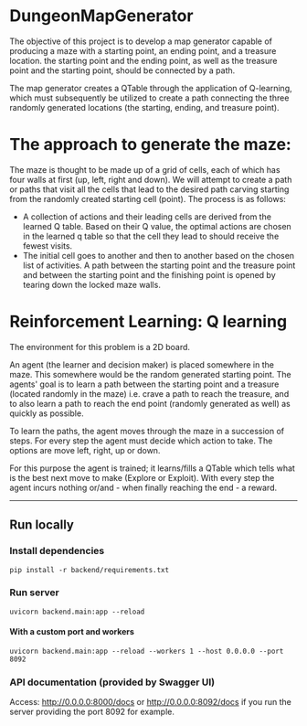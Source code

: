 # DungeonMapGenerator

The objective of this project is to develop a map generator capable of producing a maze with a starting point, an ending
point, and a treasure location. the starting point and the ending point, as well as the treasure point and the
starting point, should be connected by a path.

The map generator creates a QTable through the application of Q-learning, which must subsequently be utilized to create
a path connecting the three randomly generated locations (the starting, ending, and treasure point).

# The approach to generate the maze:

The maze is thought to be made up of a grid of cells, each of which has four walls at first (up, left, right and down).
We will attempt to create a path or paths that visit all the cells that lead to the desired path carving starting from
the randomly created starting cell (point). The process is as follows:

- A collection of actions and their leading cells are derived from the learned Q table. Based on their Q value, the
  optimal actions are chosen in the learned q table so that the cell they lead to should receive the fewest visits.
- The initial cell goes to another and then to another based on the chosen list of activities. A path between the
  starting point and the treasure point and between the starting point and the finishing point is opened by tearing down
  the locked maze walls.

# Reinforcement Learning: Q learning

The environment for this problem is a 2D board.

An agent (the learner and decision maker) is placed somewhere in the maze. This somewhere would be the random generated
starting point. The agents' goal is to learn a path between the starting point and a treasure (located randomly in the
maze) i.e. crave a path to reach the treasure, and to also learn a path to reach the end point (randomly generated as
well) as quickly as possible.

To learn the paths, the agent moves through the maze in a succession of steps. For every step the agent must decide
which action to take. The options are move left, right, up or down.

For this purpose the agent is trained; it learns/fills a QTable which tells what is the best next move to make (Explore
or Exploit). With every step the agent incurs nothing or/and - when finally reaching the end - a reward.

-----

## Run locally

### Install dependencies

```
pip install -r backend/requirements.txt
```

### Run server

```
uvicorn backend.main:app --reload
```

#### With a custom port and workers

```
uvicorn backend.main:app --reload --workers 1 --host 0.0.0.0 --port 8092
```

### API documentation (provided by Swagger UI)

Access: http://0.0.0.0:8000/docs or http://0.0.0.0:8092/docs if you run the server providing the port 8092 for example.

